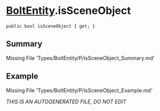 # [BoltEntity](Types/BoltEntity.md).isSceneObject
`public bool isSceneObject { get; }`
## Summary
Missing File 'Types/BoltEntity/P/isSceneObject_Summary.md'
## Example
Missing File 'Types/BoltEntity/P/isSceneObject_Example.md'

*THIS IS AN AUTOGENERATED FILE, DO NOT EDIT*
